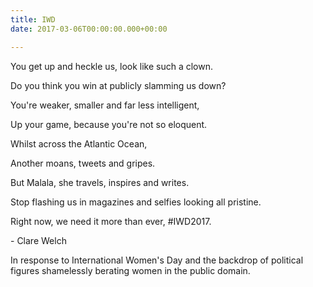 ```yaml
---
title: IWD
date: 2017-03-06T00:00:00.000+00:00

---
```

You get up and heckle us, look like such a clown.

Do you think you win at publicly slamming us down?

You're weaker, smaller and far less intelligent,

Up your game, because you're not so eloquent.

Whilst across the Atlantic Ocean,

Another moans, tweets and gripes.

But Malala, she travels, inspires and writes.

Stop flashing us in magazines and selfies looking all pristine.

Right now, we need it more than ever, #IWD2017.

\- Clare Welch

In response to International Women's Day and the backdrop of political figures shamelessly berating women in the public domain.